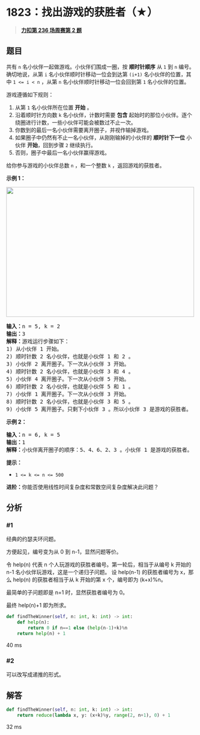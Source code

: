 # 1823：找出游戏的获胜者（★）


> <u>**[力扣第 236 场周赛第 2 题](https://leetcode.cn/problems/find-the-winner-of-the-circular-game/)**</u>

## 题目

<p>共有 <code>n</code> 名小伙伴一起做游戏。小伙伴们围成一圈，按 <strong>顺时针顺序</strong> 从 <code>1</code> 到 <code>n</code> 编号。确切地说，从第 <code>i</code> 名小伙伴顺时针移动一位会到达第 <code>(i+1)</code> 名小伙伴的位置，其中 <code>1 &lt;= i &lt; n</code> ，从第 <code>n</code> 名小伙伴顺时针移动一位会回到第 <code>1</code> 名小伙伴的位置。</p>

<p>游戏遵循如下规则：</p>

<ol>
<li>从第 <code>1</code> 名小伙伴所在位置 <strong>开始</strong> 。</li>
<li>沿着顺时针方向数 <code>k</code> 名小伙伴，计数时需要 <strong>包含</strong> 起始时的那位小伙伴。逐个绕圈进行计数，一些小伙伴可能会被数过不止一次。</li>
<li>你数到的最后一名小伙伴需要离开圈子，并视作输掉游戏。</li>
<li>如果圈子中仍然有不止一名小伙伴，从刚刚输掉的小伙伴的 <strong>顺时针下一位</strong> 小伙伴 <strong>开始</strong>，回到步骤 <code>2</code> 继续执行。</li>
<li>否则，圈子中最后一名小伙伴赢得游戏。</li>
</ol>

<p>给你参与游戏的小伙伴总数 <code>n</code> ，和一个整数 <code>k</code> ，返回游戏的获胜者。</p>



<p><strong>示例 1：</strong></p>
<img alt="" src="https://assets.leetcode.com/uploads/2021/03/25/ic234-q2-ex11.png" style="width: 500px; height: 345px;" />
<pre>
<strong>输入：</strong>n = 5, k = 2
<strong>输出：</strong>3
<strong>解释：</strong>游戏运行步骤如下：
1) 从小伙伴 1 开始。
2) 顺时针数 2 名小伙伴，也就是小伙伴 1 和 2 。
3) 小伙伴 2 离开圈子。下一次从小伙伴 3 开始。
4) 顺时针数 2 名小伙伴，也就是小伙伴 3 和 4 。
5) 小伙伴 4 离开圈子。下一次从小伙伴 5 开始。
6) 顺时针数 2 名小伙伴，也就是小伙伴 5 和 1 。
7) 小伙伴 1 离开圈子。下一次从小伙伴 3 开始。
8) 顺时针数 2 名小伙伴，也就是小伙伴 3 和 5 。
9) 小伙伴 5 离开圈子。只剩下小伙伴 3 。所以小伙伴 3 是游戏的获胜者。</pre>

<p><strong>示例 2：</strong></p>

<pre>
<strong>输入：</strong>n = 6, k = 5
<strong>输出：</strong>1
<strong>解释：</strong>小伙伴离开圈子的顺序：5、4、6、2、3 。小伙伴 1 是游戏的获胜者。
</pre>



<p><strong>提示：</strong></p>

<ul>
<li><code>1 &lt;= k &lt;= n &lt;= 500</code></li>
</ul>



<p><strong>进阶：</strong>你能否使用线性时间复杂度和常数空间复杂度解决此问题？</p>


## 分析

### #1

经典的约瑟夫环问题。

方便起见，编号变为从 0 到 n-1，显然问题等价。

令 help(n) 代表 n 个人玩游戏的获胜者编号。第一轮后，相当于从编号 k 开始的 n-1 名小伙伴玩游戏，这是一个递归子问题。
设 help(n-1) 的获胜者编号为 x，那么 help(n) 的获胜者相当于从 k 开始的第 x 个，编号即为 (k+x)%n。

最简单的子问题即是 n=1 时，显然获胜者编号为 0。

最终 help(n)+1 即为所求。

```python
def findTheWinner(self, n: int, k: int) -> int:
    def help(n):
        return 0 if n==1 else (help(n-1)+k)%n
    return help(n) + 1
```

40 ms

### #2

可以改写成递推的形式。

## 解答

```python
def findTheWinner(self, n: int, k: int) -> int:
    return reduce(lambda x, y: (x+k)%y, range(2, n+1), 0) + 1
```

32 ms



